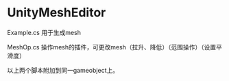 # UnityMeshEditor

Example.cs 用于生成mesh

MeshOp.cs  操作mesh的插件，可更改mesh（拉升、降低）（范围操作）（设置平滑度）

以上两个脚本附加到同一gameobject上。
